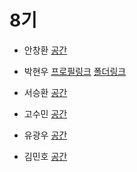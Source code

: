 # 8기
- 안창환 [](https://github.com/)
[공간](https://github.com/StudyFork/GoogryAndroidArchitectureStudy/tree/master/class08/)

- 박현우 [프로필링크](https://github.com/HudsonPark)
[폴더링크](https://github.com/StudyFork/GoogryAndroidArchitectureStudy/tree/master/class08/)

- 서승환 [](https://github.com/)
[공간](https://github.com/StudyFork/GoogryAndroidArchitectureStudy/tree/master/class08/)

- 고수민 [](https://github.com/)
[공간](https://github.com/StudyFork/GoogryAndroidArchitectureStudy/tree/master/class08/)

- 유광우 [](https://github.com/)
[공간](https://github.com/StudyFork/GoogryAndroidArchitectureStudy/tree/master/class08/)

- 김민호 [](https://github.com/)
[공간](https://github.com/StudyFork/GoogryAndroidArchitectureStudy/tree/master/class08/)
